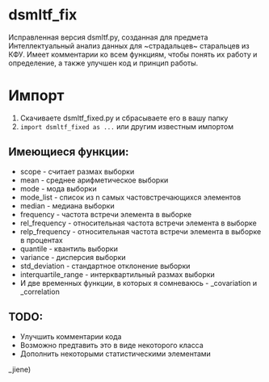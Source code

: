 # dsmltf_fix
Исправленная версия dsmltf.py, созданная для предмета Интеллектуальный анализ данных для ~страдальцев~ старальцев из КФУ.
Имеет комментарии ко всем функциям, чтобы понять их работу и определение, а также улучшен код и принцип работы.

# Импорт 
1. Скачиваете dsmltf_fixed.py и сбрасываете его в вашу папку
2. ```import dsmltf_fixed as ...``` или другим известным импортом

## Имеющиеся функции:
* scope - считает размах выборки
* mean - среднее арифметическое выборки
* mode - мода выборки
* mode_list - список из n самых частовстречающихся элементов
* median - медиана выборки
* frequency - частота встречи элемента в выборке
* rel_frequency - относительная частота встречи элемента в выборке
* relp_frequency - относительная частота встречи элемента в выборке в процентах
* quantile - квантиль выборки
* variance - дисперсия выборки
* std_deviation - стандартное отклонение выборки
* interquartile_range - интерквартильный размах выборки
* И две временных функции, в которых я сомневаюсь - _covariation и _correlation

## TODO:
* Улучшить комментарии кода
* Возможно предтавить это в виде некоторого класса
* Дополнить некоторыми статистическими элементами

_jiene)
